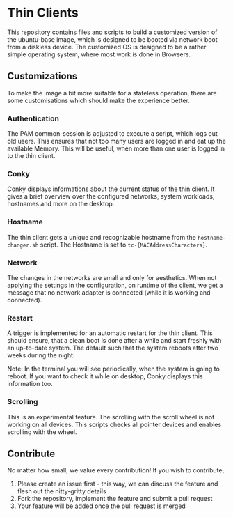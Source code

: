# Thin Clients

This repository contains files and scripts to build a customized version of the ubuntu-base image, which is designed to be booted via network boot from a diskless device. The customized OS is designed to be a rather simple operating system, where most work is done in Browsers.

## Customizations

To make the image a bit more suitable for a stateless operation, there are some customisations which should make the experience better.

### Authentication

The PAM common-session is adjusted to execute a script, which logs out old users. This ensures that not too many users are logged in and eat up the available Memory. This will be useful, when more than one user is logged in to the thin client.

### Conky

Conky displays informations about the current status of the thin client. It gives a brief overview over the configured networks, system workloads, hostnames and more on the desktop.

### Hostname

The thin client gets a unique and recognizable hostname from the `hostname-changer.sh` script. The Hostname is set to `tc-{MACAddressCharacters}`.

### Network

The changes in the networks are small and only for aesthetics. When not applying the settings in the configuration, on runtime of the client, we get a message that no network adapter is connected (while it is working and connected).

### Restart

A trigger is implemented for an automatic restart for the thin client. This should ensure, that a clean boot is done after a while and start freshly with an up-to-date system. The default such that the system reboots after two weeks during the night.

Note: In the terminal you will see periodically, when the system is going to reboot. If you want to check it while on desktop, Conky displays this information too.

### Scrolling

This is an experimental feature. The scrolling with the scroll wheel is not working on all devices. This scripts checks all pointer devices and enables scrolling with the wheel.

## Contribute

No matter how small, we value every contribution! If you wish to contribute,

1. Please create an issue first - this way, we can discuss the feature and flesh out the nitty-gritty details
2. Fork the repository, implement the feature and submit a pull request
3. Your feature will be added once the pull request is merged

